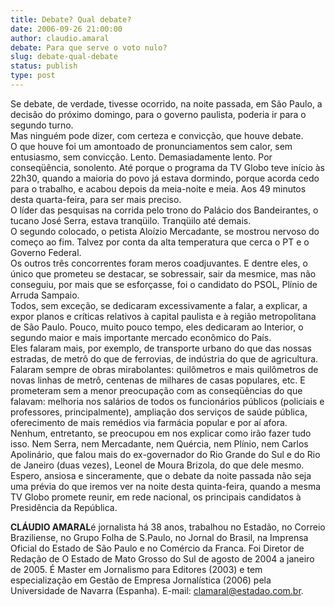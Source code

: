 ```yaml
---
title: Debate? Qual debate?
date: 2006-09-26 21:00:00
author: claudio.amaral
debate: Para que serve o voto nulo?
slug: debate-qual-debate
status: publish 
type: post
---
```


Se debate, de verdade, tivesse ocorrido, na noite passada, em São Paulo, a decisão do próximo domingo, para o governo paulista, poderia ir para o segundo turno.  
Mas ninguém pode dizer, com certeza e convicção, que houve debate.  
O que houve foi um amontoado de pronunciamentos sem calor, sem entusiasmo, sem convicção. Lento. Demasiadamente lento. Por conseqüência, sonolento. Até porque o programa da TV Globo teve início às 22h30, quando a maioria do povo já estava dormindo, porque acorda cedo para o trabalho, e acabou depois da meia-noite e meia. Aos 49 minutos desta quarta-feira, para ser mais preciso.  
O líder das pesquisas na corrida pelo trono do Palácio dos Bandeirantes, o tucano José Serra, estava tranqüilo. Tranqüilo até demais.  
O segundo colocado, o petista Aloízio Mercadante, se mostrou nervoso do começo ao fim. Talvez por conta da alta temperatura que cerca o PT e o Governo Federal.  
Os outros três concorrentes foram meros coadjuvantes. E dentre eles, o único que prometeu se destacar, se sobressair, sair da mesmice, mas não conseguiu, por mais que se esforçasse, foi o candidato do PSOL, Plínio de Arruda Sampaio.  
Todos, sem exceção, se dedicaram excessivamente a falar, a explicar, a expor planos e críticas relativos à capital paulista e à região metropolitana de São Paulo. Pouco, muito pouco tempo, eles dedicaram ao Interior, o segundo maior e mais importante mercado econômico do País.  
Eles falaram mais, por exemplo, de transporte urbano do que das nossas estradas, de metrô do que de ferrovias, de indústria do que de agricultura. Falaram sempre de obras mirabolantes: quilômetros e mais quilômetros de novas linhas de metrô, centenas de milhares de casas populares, etc. E prometeram sem a menor preocupação com as conseqüências do que falavam: melhoria nos salários de todos os funcionários públicos (policiais e professores, principalmente), ampliação dos serviços de saúde pública, oferecimento de mais remédios via farmácia popular e por aí afora.  
Nenhum, entretanto, se preocupou em nos explicar como irão fazer tudo isso. Nem Serra, nem Mercadante, nem Quércia, nem Plínio, nem Carlos Apolinário, que falou mais do ex-governador do Rio Grande do Sul e do Rio de Janeiro (duas vezes), Leonel de Moura Brizola, do que dele mesmo.  
Espero, ansiosa e sinceramente, que o debate da noite passada não seja uma prévia do que iremos ver na noite desta quinta-feira, quando a mesma TV Globo promete reunir, em rede nacional, os principais candidatos à Presidência da República.


**CLÁUDIO AMARAL**é jornalista há 38 anos, trabalhou no Estadão, no Correio Braziliense, no Grupo Folha de S.Paulo, no Jornal do Brasil, na Imprensa Oficial do Estado de São Paulo e no Comércio da Franca. Foi Diretor de Redação de O Estado de Mato Grosso do Sul de agosto de 2004 a janeiro de 2005. É Master em Jornalismo para Editores (2003) e tem especialização em Gestão de Empresa Jornalística (2006) pela Universidade de Navarra (Espanha). E-mail: [clamaral@estadao.com.br](mailto:clamaral@estadao.com.br).


